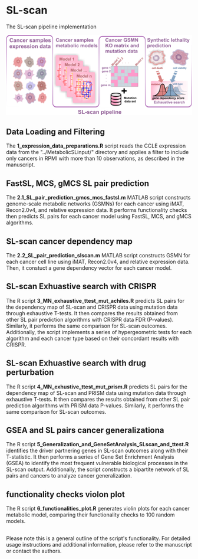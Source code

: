 # SL-scan
The SL-scan pipeline implementation

<p align="center">
 <img src="graphical abstract_v3.jpg">
</p>

## Data Loading and Filtering

The **1_expression_data_preparations.R** script reads the CCLE expression data from the "../MetabolicSLinput/" directory and applies a filter to include only cancers in RPMI with more than 10 observations, as described in the manuscript.

## FastSL, MCS, gMCS SL pair prediction

The **2.1_SL_pair_prediction_gmcs_mcs_fastsl.m** MATLAB script constructs genome-scale metabolic networks (GSMNs) for each cancer using iMAT, Recon2.0v4, and relative expression data. It performs functionality checks then predicts SL pairs for each cancer model using FastSL, MCS, and gMCS algorithms.

## SL-scan cancer dependency map

The **2.2_SL_pair_prediction_slscan.m** MATLAB script constructs GSMN for each cancer cell line using iMAT, Recon2.0v4, and relative expression data. Then, it constuct a gene dependency vector for each cancer model.

## SL-scan Exhuastive search with CRISPR

The R script **3_MN_exhaustive_ttest_mut_achiles.R** predicts SL pairs for the dependency map of SL-scan and CRISPR data using mutation data through exhaustive T-tests. It then compares the results obtained from other SL pair prediction algorithms with CRISPR data FDR (P-values). Similarly, it performs the same comparison for SL-scan outcomes. Additionally, the script implements a series of hypergeometric tests for each algorithm and each cancer type based on their concordant results with CRISPR.

## SL-scan Exhuastive search with drug perturbation

The R script **4_MN_exhustive_ttest_mut_prism.R** predicts SL pairs for the dependency map of SL-scan and PRISM data using mutation data through exhaustive T-tests. It then compares the results obtained from other SL pair prediction algorithms with PRISM data P-values. Similarly, it performs the same comparison for SL-scan outcomes.

## GSEA and SL pairs cancer generalizationa 

The R script **5_Generalization_and_GeneSetAnalysis_SLscan_and_ttest.R** identifies the driver partnering genes in SL-scan outcomes along with their T-statistic. It then performs a series of Gene Set Enrichment Analysis (GSEA) to identify the most frequent vulnerable biological processes in the SL-scan output. Additionally, the script constructs a bipartite network of SL pairs and cancers to analyze cancer generalization.

## functionality checks violon plot 

The R script **6_functionalities_plot.R** generates violin plots for each cancer metabolic model, comparing their functionality checks to 100 random models.

##
Please note this is a general outline of the script's functionality. For detailed usage instructions and additional information, please refer to the manuscript or contact the authors.




